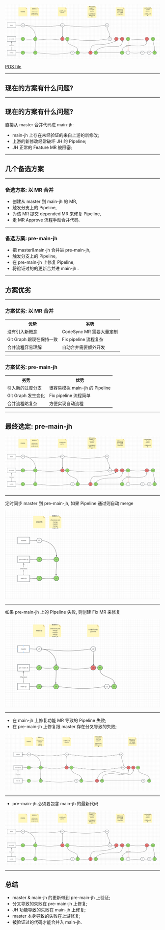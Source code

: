 ![](/images/slides/jh-code-sync-flow/pre-main-jh-code-sync-flow.png)

[POS file](/images/slides/jh-code-sync-flow/code-sync-flow.pos)

---

## 现在的方案有什么问题?

---

## 现在的方案有什么问题?

直接从 master 合并代码进 main-jh:

- main-jh 上存在未经验证的来自上游的新修改;
- 上游的新修改经常破坏 JH 的 Pipeline;
- JH 正常的 Feature MR 被阻塞;

---

## 几个备选方案

---


### 备选方案: 以 MR 合并

- 创建从 master 到 main-jh 的 MR,
- 触发分支上的 Pipeline,
- 为该 MR 提交 depended MR 来修复 Pipeline,
- 走 MR Approve 流程手动合并代码.

---

### 备选方案: pre-main-jh

- 把 master&main-jh 合并进 pre-main-jh,
- 触发分支上的 Pipeline,
- 在 pre-main-jh 上修复 Pipeline,
- 将验证过的的更新合并进 main-jh .

---

## 方案优劣

---

### 方案优劣: 以 MR 合并


<table>
<tr><th>优势</th><th>劣势</th></tr>
<tr><td>没有引入新概念</td><td>CodeSync MR 需要大量定制</td></tr>
<tr><td>Git Graph 跟现在保持一致</td><td>Fix pipeline 流程复杂</td></tr>
<tr><td>合并流程容易理解</td><td>自动合并需要额外开发</td></tr>
</table>

---

### 方案优劣:  pre-main-jh


<table>
<tr><th>劣势</th><th>优势</th></tr>
<tr><td>引入新的过度分支</td><td>很容易模拟 main-jh 的 Pipeline</td></tr>
<tr><td>Git Graph 发生变化</td><td>Fix pipeline 流程简单</td></tr>
<tr><td>合并流程略复杂</td><td>方便实现自动流程</td></tr>
</table>

---

## 最终选定: pre-main-jh

![](/images/slides/jh-code-sync-flow/pre-main-jh-code-sync-flow.png)

---

定时同步 master 到 pre-main-jh, 如果 Pipeline 通过则自动 merge

![](/images/slides/jh-code-sync-flow/s1.png)

---

如果 pre-main-jh 上的 Pipeline 失败, 则创建 Fix MR 来修复

![](/images/slides/jh-code-sync-flow/s2.png)

---

- 在 main-jh 上修复功能 MR 导致的 Pipeline 失败;
- 在 pre-main-jh 上修复跟 master 存在分叉导致的失败;

![](/images/slides/jh-code-sync-flow/s3.png)

---

- pre-main-jh 必须要包含 main-jh 的最新代码

![](/images/slides/jh-code-sync-flow/pre-main-jh-code-sync-flow.png)

---

## 总结

- master & main-jh 的更新带到 pre-main-jh 上验证;
- 分叉导致的失败在 pre-main-jh 上修复;
- JH 功能导致的失败在 main-jh 上修复;
- master 本身导致的失败在上游修复;
- 被验证过的代码才能合并入 main-jh.

